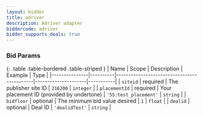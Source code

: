 ```yaml
---
layout: bidder
title: adriver
description: Adriver adapter
biddercode: adriver
bidder_supports_deals: true
---
```



### Bid Params

{: .table .table-bordered .table-striped }
| Name          | Scope    | Description                                | Example             | Type      |
|---------------|----------|--------------------------------------------|---------------------|-----------|
| `siteid`      | required | The publisher site ID                      | `216200`            | `integer` |
| `placementId` | required | Your placement ID (provided by undertone)  | `'55:test_placement'` | `string`  |
| `bidfloor`    | optional | The minimum bid value desired              | `1`                 | `float`   |
| `dealid`      | optional | Deal ID                                    | `'dealidTest'`        | `string`  |
